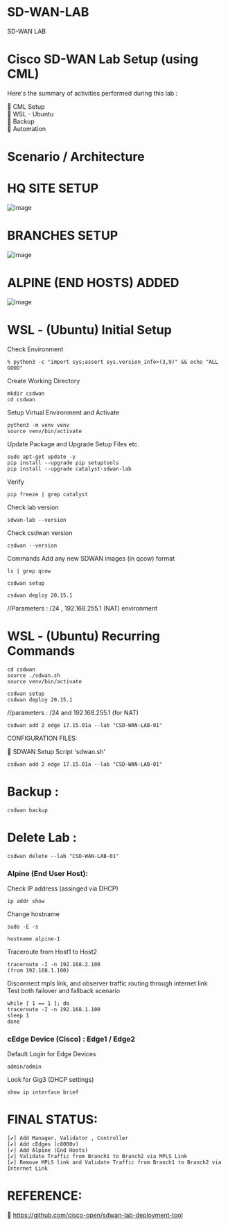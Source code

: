 # SD-WAN-LAB
SD-WAN LAB

# Cisco SD-WAN Lab Setup (using CML) 

Here's the summary of activities performed during this lab :

🔘 CML Setup   
🔘 WSL - Ubuntu   
🔘 Backup    
🔘 Automation   



# Scenario / Architecture


# HQ SITE SETUP 

![image](https://github.com/user-attachments/assets/1950c64f-003a-4856-bd7e-f12cffed9573)

# BRANCHES SETUP 

![image](https://github.com/user-attachments/assets/92a6abe0-928e-4177-8e77-ae251d1c7617)

# ALPINE (END HOSTS) ADDED 

![image](https://github.com/user-attachments/assets/24e87c96-a3a6-4896-adfb-f7868d422fe7)


# WSL - (Ubuntu) Initial Setup 

Check Environment
```
% python3 -c "import sys;assert sys.version_info>(3,9)" && echo "ALL GOOD"
```

Create Working Directory
```
mkdir csdwan
cd csdwan
```

Setup Virtual Environment and Activate 
```
python3 -m venv venv
source venv/bin/activate
```

Update Package and Upgrade Setup Files etc.
```
sudo apt-get update -y 
pip install --upgrade pip setuptools
pip install --upgrade catalyst-sdwan-lab
```

Verify
```
pip freeze | grep catalyst
```


Check lab version
```
sdwan-lab --version
```


Check csdwan version
```
csdwan --version
```

Commands
Add any new SDWAN images (in qcow) format 
```
ls | grep qcow
```



```
csdwan setup
```


```
csdwan deploy 20.15.1
```
//Parameters : /24 , 192.168.255.1 (NAT) environment


# WSL - (Ubuntu) Recurring Commands 


```
cd csdwan
source ./sdwan.sh
source venv/bin/activate
```


```
csdwan setup
csdwan deploy 20.15.1
```
//parameters : /24 and 192.168.255.1 (for NAT)


```
csdwan add 2 edge 17.15.01a --lab "CSD-WAN-LAB-01"
```

CONFIGURATION FILES:

🔗 SDWAN Setup Script 'sdwan.sh'



```
csdwan add 2 edge 17.15.01a --lab "CSD-WAN-LAB-01"
```


# Backup : 

```
csdwan backup
```

# Delete Lab : 
```
csdwan delete --lab "CSD-WAN-LAB-01"
```


### Alpine (End User Host):
Check IP address (assinged via DHCP)
```
ip addr show
```

Change hostname
```
sudo -E -s

hostname alpine-1
```

Traceroute from Host1 to Host2
```
traceroute -I -n 192.168.2.100
(from 192.168.1.100)
```


Disconnect mpls link, and observer traffic routing through internet link   
Test both failover and fallback scenario

```
while [ 1 == 1 ]; do
traceroute -I -n 192.168.1.100
sleep 1
done

```


### cEdge Device (Cisco) : Edge1 / Edge2

Default Login for Edge Devices
```
admin/admin
```

Look for Gig3 (DHCP settings)
```
show ip interface brief
```




# FINAL STATUS:

    [✔️] Add Manager, Validator , Controller
    [✔️] Add cEdges (c8000v)
    [✔️] Add Alpine (End Hosts)
    [✔️] Validate Traffic from Branch1 to Branch2 via MPLS Link
    [✔️] Remove MPLS link and Validate Traffic from Branch1 to Branch2 via Internet Link




# REFERENCE:

🔗 https://github.com/cisco-open/sdwan-lab-deployment-tool
